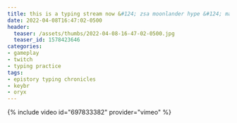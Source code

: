 ```yaml
---
title: this is a typing stream now &#124; zsa moonlander hype &#124; maybe epistory later
date: 2022-04-08T16:47:02-0500
header:
  teaser: /assets/thumbs/2022-04-08-16-47-02-0500.jpg
  teaser_id: 1578423646
categories:
- gameplay
- twitch
- typing practice
tags:
- epistory typing chronicles
- keybr
- oryx
---
```

{% include video id="697833382" provider="vimeo" %}
